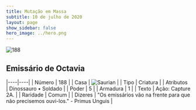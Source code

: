 ```yaml
---
title: Mutação em Massa
subtitle: 10 de julho de 2020
layout: page
show_sidebar: false
hero_image: ../hero.png
---
```


![188](https://cdn.keyforgegame.com/media/card_front/pt/479_188_PPPRWFXCVWWG_pt.png)

## Emissário de Octavia

|----|----|
| Número | 188 |
| Casa | ![Saurian](https://archonarcana.com/images/thumb/9/9e/Saurian_P.png/22px-Saurian_P.png "Sauro") |
| Tipo | Criatura |
| Atributos | Dinossauro • Soldado |
| Poder | 5 |
| Armadura | 1 |
| Texto | Ação: Capture 2A. |
| Raridade | Comum |
| Dizeres | "Os emissários vão na frente para  que não precisemos ouvi-los."  - Primus Unguis |
